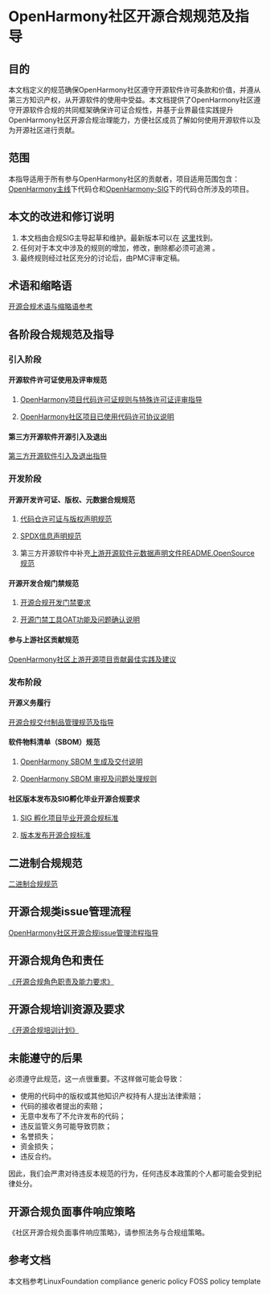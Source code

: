 # OpenHarmony社区开源合规规范及指导

## 目的

本文档定义的规范确保OpenHarmony社区遵守开源软件许可条款和价值，并遵从第三方知识产权，从开源软件的使用中受益。本文档提供了OpenHarmony社区遵守开源软件合规的共同框架确保许可证合规性，并基于业界最佳实践提升OpenHarmony社区开源合规治理能力，方便社区成员了解如何使用开源软件以及为开源社区进行贡献。

## 范围

本指导适用于所有参与OpenHarmony社区的贡献者，项目适用范围包含：[OpenHarmony主线](https://gitee.com/openharmony)下代码仓和[OpenHarmony-SIG](https://gitee.com/openharmony-sig)下的代码仓所涉及的项目。

## 本文的改进和修订说明

1. 本文档由合规SIG主导起草和维护。最新版本可以在 [这里](./OpenHarmony社区开源合规规范及指导.md)找到。
2. 任何对于本文中涉及的规则的增加，修改，删除都必须可追溯 。
3. 最终规则经过社区充分的讨论后，由PMC评审定稿。


## 术语和缩略语

  [开源合规术语与缩略语参考]()

## 各阶段合规规范及指导

### 引入阶段

#### 开源软件许可证使用及评审规范

1. [OpenHarmony项目代码许可证规则与特殊许可证评审指导](./许可证与特殊许可证评审指导.md)

2. [OpenHarmony社区项目已使用代码许可协议说明](https://gitee.com/openharmony#%E8%AE%B8%E5%8F%AF%E5%8D%8F%E8%AE%AE)
 
#### 第三方开源软件开源引入及退出

[第三方开源软件引入及退出指导](./第三方开源软件引入指导.md)


### 开发阶段

#### 开源开发许可证、版权、元数据合规规范

1. [代码仓许可证与版权声明规范](./许可证与版权规范.md)

2. [SPDX信息声明规范]()

3. 第三方开源软件中补充[上游开源软件元数据声明文件README.OpenSource规范](./第三方开源软件上游软件元数据READMEOpenSource文件规范.md)

#### 开源开发合规门禁规范

1. [开源合规开发门禁要求](https://gitee.com/openharmony/community/blob/master/sig/sig_qa/%E4%BB%A3%E7%A0%81%E9%97%A8%E7%A6%81%E8%A6%81%E6%B1%82.md#codecheck%E6%A3%80%E6%9F%A5)

2. [开源门禁工具OAT功能及问题确认说明](https://gitee.com/openharmony-sig/tools_oat#oat%E5%BC%80%E6%BA%90%E5%AE%A1%E6%9F%A5%E5%B7%A5%E5%85%B7)

#### 参与上游社区贡献规范

[OpenHarmony社区上游开源项目贡献最佳实践及建议](./上游开源项目贡献最佳实践及建议.md)
                                                                                                                                                              

### 发布阶段

#### 开源义务履行

[开源合规交付制品管理规范及指导](./开源义务履行合规交付制品管理规范及指导.md)

#### 软件物料清单（SBOM）规范

1. [OpenHarmony SBOM 生成及交付说明]()

2. [OpenHarmony SBOM 审视及问题处理规则]()

#### 社区版本发布及SIG孵化毕业开源合规要求

1. [SIG 孵化项目毕业开源合规标准](https://gitee.com/openharmony/community/blob/master/sig/sig_qa/guidance_for_incubation_project_graduation_cn.md#sig%E5%AD%B5%E5%8C%96%E9%A1%B9%E7%9B%AE%E6%AF%95%E4%B8%9A%E8%AF%84%E5%AE%A1%E6%A3%80%E6%9F%A5%E9%A1%B9)

2. [版本发布开源合规标准](https://gitee.com/openharmony/community/blob/master/sig/sig_qa/%E7%89%88%E6%9C%AC%E8%B4%A8%E9%87%8F%E8%A6%81%E6%B1%82.md)


## 二进制合规规范

[二进制合规规范]()

## 开源合规类issue管理流程

[OpenHarmony社区开源合规issue管理流程指导](./开源合规类问题管理.md)

## 开源合规角色和责任

[《开源合规角色职责及能力要求》](https://gitee.com/openharmony/community/blob/master/sig/sig_compliance/docs/%E5%BC%80%E6%BA%90%E5%90%88%E8%A7%84%E8%A7%92%E8%89%B2%E8%81%8C%E8%B4%A3%E5%8F%8A%E8%83%BD%E5%8A%9B%E8%A6%81%E6%B1%82.md)

## 开源合规培训资源及要求

[《开源合规培训计划》](https://gitee.com/openharmony/community/blob/master/sig/sig_compliance/docs/%E5%BC%80%E6%BA%90%E5%90%88%E8%A7%84%E5%9F%B9%E8%AE%AD%E8%AE%A1%E5%88%92.md)

## 未能遵守的后果

必须遵守此规范，这一点很重要。不这样做可能会导致： 
- 使用的代码中的版权或其他知识产权持有人提出法律索赔； 
- 代码的接收者提出的索赔； 
- 无意中发布了不允许发布的代码； 
- 违反监管义务可能导致罚款； 
- 名誉损失； 
- 资金损失； 
- 违反合约。

因此，我们会严肃对待违反本规范的行为，任何违反本政策的个人都可能会受到纪律处分。

## 开源合规负面事件响应策略
《社区开源合规负面事件响应策略》，请参照法务与合规组策略。

## 参考文档

本文档参考LinuxFoundation compliance generic policy FOSS policy template 
